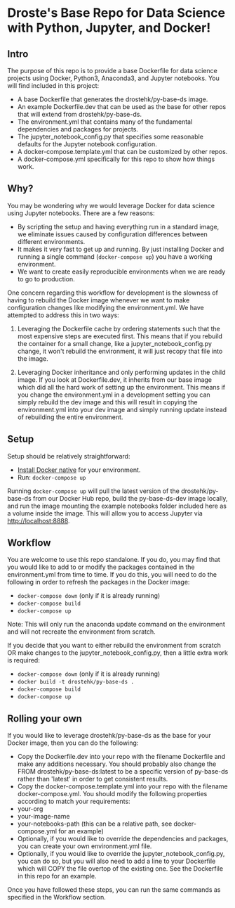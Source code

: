# Droste's Base Repo for Data Science with Python, Jupyter, and Docker!

## Intro
The purpose of this repo is to provide a base Dockerfile for data science projects using Docker, Python3, Anaconda3, and Jupyter notebooks. You will find included in this project:
- A base Dockerfile that generates the drostehk/py-base-ds image.
- An example Dockerfile.dev that can be used as the base for other repos that will extend from drostehk/py-base-ds.
- The environment.yml that contains many of the fundamental dependencies and packages for projects.
- The jupyter_notebook_config.py that specifies some reasonable defaults for the Jupyter notebook configuration.
- A docker-compose.template.yml that can be customized by other repos.
- A docker-compose.yml specifically for this repo to show how things work.

## Why?
You may be wondering why we would leverage Docker for data science using Jupyter notebooks. There are a few reasons:
- By scripting the setup and having everything run in a standard image, we eliminate issues caused by configuration differences between different environments.
- It makes it very fast to get up and running. By just installing Docker and running a single command (```docker-compose up```) you have a working environment.
- We want to create easily reproducible environments when we are ready to go to production.

One concern regarding this workflow for development is the slowness of having to rebuild the Docker image whenever we want to make configuration changes like modifying the environment.yml. We have attempted to address this in two ways:
1. Leveraging the Dockerfile cache by ordering statements such that the most expensive steps are executed first. This means that if you rebuild the container for a small change, like a jupyter_notebook_config.py change, it won't rebuild the environment, it will just recopy that file into the image.

1. Leveraging Docker inheritance and only performing updates in the child image. If you look at Dockerfile.dev, it inherits from our base image which did all the hard work of setting up the environment. This means if you change the environment.yml in a development setting you can simply rebuild the dev image and this will result in copying the environment.yml into your dev image and simply running update instead of rebuilding the entire environment.

## Setup
Setup should be relatively straightforward:
- [Install Docker native](http://www.docker.com/products/overview) for your environment.
- Run: ```docker-compose up```

Running ```docker-compose up``` will pull the latest version of the drostehk/py-base-ds from our Docker Hub repo, build the py-base-ds-dev image locally, and run the image mounting the example notebooks folder included here as a volume inside the image. This will allow you to access Jupyter via [http://localhost:8888](http://localhost:8888).

## Workflow
You are welcome to use this repo standalone. If you do, you may find that you would like to add to or modify the packages contained in the environment.yml from time to time. If you do this, you will need to do the following in order to refresh the packages in the Docker image:
- ```docker-compose down``` (only if it is already running)
- ```docker-compose build```
- ```docker-compose up```

Note: This will only run the anaconda update command on the environment and will not recreate the environment from scratch.

If you decide that you want to either rebuild the environment from scratch OR make changes to the jupyter_notebook_config.py, then a little extra work is required:
- ```docker-compose down``` (only if it is already running)
- ```docker build -t drostehk/py-base-ds .```
- ```docker-compose build```
- ```docker-compose up```

## Rolling your own
If you would like to leverage drostehk/py-base-ds as the base for your Docker image, then you can do the following:
- Copy the Dockerfile.dev into your repo with the filename Dockerfile and make any additions necessary. You should probably also change the FROM drostehk/py-base-ds:latest to be a specific version of py-base-ds rather than 'latest' in order to get consistent results.
- Copy the docker-compose.template.yml into your repo with the filename docker-compose.yml. You should modify the following properties according to match your requirements:
 - your-org
 - your-image-name
 - your-notebooks-path (this can be a relative path, see docker-compose.yml for an example)
- Optionally, if you would like to override the dependencies and packages, you can create your own environment.yml file.
- Optionally, if you would like to override the jupyter_notebook_config.py, you can do so, but you will also need to add a line to your Dockerfile which will COPY the file overtop of the existing one. See the Dockerfile in this repo for an example.

Once you have followed these steps, you can run the same commands as specified in the Workflow section.

